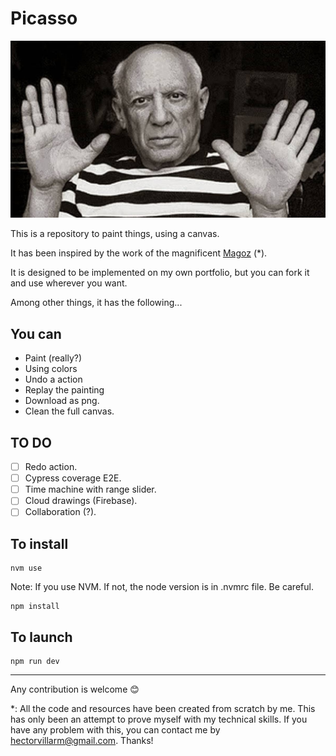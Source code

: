 # Picasso

<img src="./static/logo.jpg"/>

This is a repository to paint things, using a canvas.

It has been inspired by the work of the magnificent [Magoz](https://magoz.studio/#selected-work) (*).

It is designed to be implemented on my own portfolio, but you can fork it and use wherever you want.

Among other things, it has the following...

## You can

- Paint (really?)
- Using colors
- Undo a action
- Replay the painting
- Download as png.
- Clean the full canvas.

## TO DO
- [ ] Redo action.
- [ ] Cypress coverage E2E.
- [ ] Time machine with range slider.
- [ ] Cloud drawings (Firebase).
- [ ] Collaboration (?).

## To install
```
nvm use
```
Note: If you use NVM. If not, the node version is in .nvmrc file. Be careful.

```
npm install
```

## To launch

```
npm run dev
```

---

Any contribution is welcome 😊

*: All the code and resources have been created from scratch by me. This has only been an attempt to prove myself with my technical skills. 
If you have any problem with this, you can contact me by [hectorvillarm@gmail.com](mailto://hectorvillarm@gmail.com). Thanks!